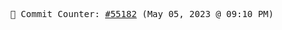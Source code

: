 <p align="center">
    <samp>
        📮 Commit Counter: <a href="https://github.com/Javascript-void0/Javascript-void0/commits/main">#55182</a> (May 05, 2023 @ 09:10 PM)
    </samp>
</p>